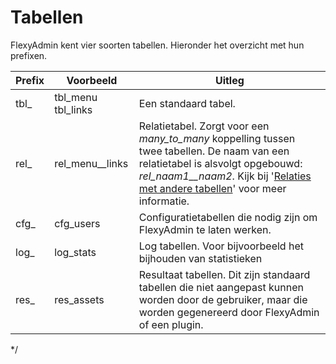 # Tabellen

FlexyAdmin kent vier soorten tabellen. Hieronder het overzicht met hun prefixen.

**Prefix**|**Voorbeeld**      |**Uitleg**
----------|-------------------|---------------
tbl_      |tbl_menu tbl_links |Een standaard tabel.
rel_      |rel_menu__links    |Relatietabel. Zorgt voor een *many_to_many* koppelling tussen twee tabellen. De naam van een relatietabel is alsvolgt opgebouwd: *rel_naam1__naam2*. Kijk bij '<a href="handleiding_voor_webbouwers/database/relaties_met_ander_tabellen">Relaties met andere tabellen</a>' voor meer informatie.
cfg_      |cfg_users          |Configuratietabellen die nodig zijn om FlexyAdmin te laten werken.
log_      |log_stats          |Log tabellen. Voor bijvoorbeeld het bijhouden van statistieken
res_      |res_assets         |Resultaat tabellen. Dit zijn standaard tabellen die  niet aangepast kunnen worden door de gebruiker, maar die worden gegenereerd door FlexyAdmin of een plugin.
      
*/